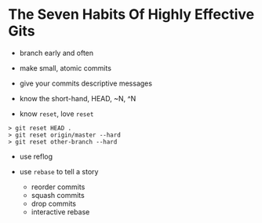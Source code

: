 # The Seven Habits Of Highly Effective Gits

 - branch early and often

 - make small, atomic commits

 - give your commits descriptive messages

 - know the short-hand, HEAD, ~N, ^N

 - know `reset`, love `reset`

 ```
 > git reset HEAD .
 > git reset origin/master --hard
 > git reset other-branch --hard
 ```

 - use reflog

 - use `rebase` to tell a story
   - reorder commits
   - squash commits
   - drop commits
   - interactive rebase
